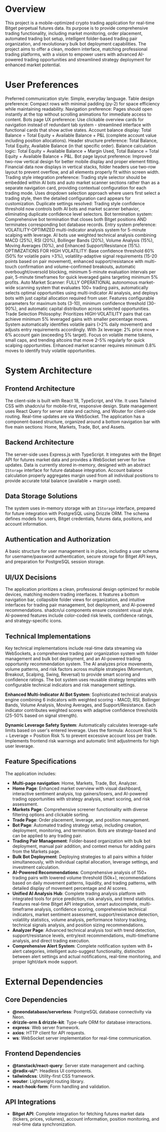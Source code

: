 # Overview
This project is a mobile-optimized crypto trading application for real-time Bitget perpetual futures data. Its purpose is to provide comprehensive trading functionality, including market monitoring, order placement, automated trading bot setup, intelligent folder-based trading pair organization, and revolutionary bulk bot deployment capabilities. The project aims to offer a clean, modern interface, matching professional trading platforms, with a vision to empower users with advanced AI-powered trading opportunities and streamlined strategy deployment for enhanced market potential.

# User Preferences
Preferred communication style: Simple, everyday language.
Table design preference: Compact rows with minimal padding (py-2) for space efficiency while maintaining readability.
Navigation preference: Pages should open instantly at the top without scrolling animations for immediate access to content.
Bots page UX preference: Use clickable overview cards for navigation instead of redundant tab system - streamlined interface with functional cards that show active states.
Account balance display: Total Balance = Total Equity + Available Balance + P&L (complete account value including position allocations).
Header structure preference: Total Balance, Total Equity, Available Balance (in that specific order).
Balance calculation logic: Total Equity = Available Balance + Margin Used, Total Balance = Total Equity + Available Balance + P&L.
Bot page layout preference: Improved two-row vertical design for better mobile display and proper element fitting. Financial data now displays in vertical stacks, folder headers use two-row layout to prevent overflow, and all elements properly fit within screen width.
Trading style integration preference: Trading style selector should be embedded within AI bots and auto market scanner sections rather than as a separate navigation card, providing contextual configuration for each trading mode. Uses dropdown selection approach where users first select a trading style, then the detailed configuration card appears for customization.
Duplicate settings resolved: Trading style confidence threshold now controls both AI bots and market scanner behavior, eliminating duplicate confidence level selectors.
Bot termination system: Comprehensive bot termination that closes both Bitget positions AND terminates corresponding bot database records.
Entry system preference: VOLATILITY-OPTIMIZED multi-indicator analysis system for 5-minute scalping with leverage. AI bots use weighted technical analysis combining MACD (25%), RSI (20%), Bollinger Bands (20%), Volume Analysis (15%), Moving Averages (10%), and Enhanced Support/Resistance (15%). OPTIMIZATIONS FOR HIGH VOLATILITY: Base confidence threshold 60% (50% for volatile pairs >3%), volatility-adaptive signal requirements (15-20 points based on pair movement), enhanced support/resistance with multi-touch confirmation and volume-confirmed breakouts, automatic overbought/oversold blocking, minimum 5-minute evaluation intervals per pair, 5-minute timeframes for quick leveraged gains targeting minimum 5% profits.
Auto Market Scanner: FULLY OPERATIONAL autonomous market-wide scanning system that evaluates 100+ trading pairs, automatically selects optimal opportunities using multi-indicator AI analysis, and deploys bots with just capital allocation required from user. Features configurable parameters for maximum bots (3-10), minimum confidence threshold (30-90%), and automatic capital distribution across selected opportunities.
Trade Selection Philosophy: Prioritizes HIGH-VOLATILITY pairs that can achieve minimum 5% leveraged gains with smaller percentage moves. System automatically identifies volatile pairs (>2% daily movement) and adjusts entry requirements accordingly. With 3x leverage: 2% price move = 6% account gain (exceeding 5% target). Focus on volatile meme tokens, small caps, and trending altcoins that move 2-5% regularly for quick scalping opportunities. Enhanced market scanner requires minimum 0.8% moves to identify truly volatile opportunities.

# System Architecture

## Frontend Architecture
The client-side is built with React 18, TypeScript, and Vite. It uses Tailwind CSS with shadcn/ui for mobile-first, responsive design. State management uses React Query for server state and caching, and Wouter for client-side routing. Real-time updates are via WebSocket. The application has a component-based structure, organized around a bottom navigation bar with five main sections: Home, Markets, Trade, Bot, and Assets.

## Backend Architecture
The server-side uses Express.js with TypeScript. It integrates with the Bitget API for futures market data and provides a WebSocket server for live updates. Data is currently stored in-memory, designed with an abstract `IStorage` interface for future database integration. Account balance calculation properly aggregates margin used from all individual positions to provide accurate total balance (available + margin used).

## Data Storage Solutions
The system uses in-memory storage with an `IStorage` interface, prepared for future integration with PostgreSQL using Drizzle ORM. The schema defines models for users, Bitget credentials, futures data, positions, and account information.

## Authentication and Authorization
A basic structure for user management is in place, including a user schema for username/password authentication, secure storage for Bitget API keys, and preparation for PostgreSQL session storage.

## UI/UX Decisions
The application prioritizes a clean, professional design optimized for mobile devices, matching modern trading interfaces. It features a bottom navigation bar, collapsible folder views for organization, and intuitive interfaces for trading pair management, bot deployment, and AI-powered recommendations. shadcn/ui components ensure consistent visual style. AI-powered features include color-coded risk levels, confidence ratings, and strategy-specific icons.

## Technical Implementations
Key technical implementations include real-time data streaming via WebSockets, a comprehensive trading pair organization system with folder management and bulk bot deployment, and an AI-powered trading opportunity recommendation system. The AI analyzes price movements, volume patterns, and risk factors across multiple strategies (Momentum, Breakout, Scalping, Swing, Reversal) to provide smart scoring and confidence ratings. The bot system uses reusable strategy templates with configurable technical indicators and risk management settings.

**Enhanced Multi-Indicator AI Bot System**: Sophisticated technical analysis engine combining 6 indicators with weighted scoring - MACD, RSI, Bollinger Bands, Volume Analysis, Moving Averages, and Support/Resistance. Each indicator contributes weighted scores with adaptive confidence thresholds (25-50% based on signal strength).

**Dynamic Leverage Safety System**: Automatically calculates leverage-safe limits based on user's entered leverage. Uses the formula: Account Risk % ÷ Leverage = Position Risk % to prevent excessive account loss per trade. Implements frontend risk warnings and automatic limit adjustments for high user leverage.

## Feature Specifications
The application includes:
- **Multi-page navigation**: Home, Markets, Trade, Bot, Analyzer.
- **Home Page**: Enhanced market overview with visual dashboard, interactive sentiment analysis, top gainers/losers, and AI-powered trading opportunities with strategy analysis, smart scoring, and risk assessment.
- **Markets Page**: Comprehensive screener functionality with diverse filtering options and clickable sorting.
- **Trade Page**: Order placement, leverage, and position management.
- **Bot Page**: Automated trading strategy setup, including creation, deployment, monitoring, and termination. Bots are strategy-based and can be applied to any trading pair.
- **Trading Pair Management**: Folder-based organization with bulk bot deployment, manual pair addition, and context menus for adding pairs from the Markets page.
- **Bulk Bot Deployment**: Deploying strategies to all pairs within a folder simultaneously, with individual capital allocation, leverage settings, and investment calculation.
- **AI-Powered Recommendations**: Comprehensive analysis of 150+ trading pairs with lowered volume threshold (50k+), recommendations based on daily movement patterns, liquidity, and trading patterns, with detailed display of movement percentage and AI scores.
- **Unified AI Analysis Hub**: Complete trading analysis platform with integrated tools for price prediction, risk analysis, and trend statistics. Features real-time Bitget API integration, smart autocomplete, multi-timeframe analysis, confidence scoring, comprehensive technical indicators, market sentiment assessment, support/resistance detection, volatility statistics, volume analysis, performance history tracking, technical signals analysis, and position sizing recommendations.
- **Analyzer Page**: Advanced technical analysis tool with trend detection, support/resistance levels, entry/exit recommendations, multi-timeframe analysis, and direct trading execution.
- **Comprehensive Alert System**: Complete notification system with 8+ alert categories, intelligent auto-suggest functionality, distinction between alert settings and actual notifications, real-time monitoring, and proper light/dark mode support.

# External Dependencies

## Core Dependencies
- **@neondatabase/serverless**: PostgreSQL database connectivity via Neon.
- **drizzle-orm & drizzle-kit**: Type-safe ORM for database interactions.
- **express**: Web server framework.
- **axios**: HTTP client for API requests.
- **ws**: WebSocket server implementation for real-time communication.

## Frontend Dependencies
- **@tanstack/react-query**: Server state management and caching.
- **@radix-ui/***: Headless UI components.
- **tailwindcss**: Utility-first CSS framework.
- **wouter**: Lightweight routing library.
- **react-hook-form**: Form handling and validation.

## API Integrations
- **Bitget API**: Complete integration for fetching futures market data (tickers, prices, volumes), account information, position monitoring, and real-time data synchronization.
